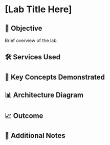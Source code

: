# [Lab Title Here]

## 📍 Objective
Brief overview of the lab.

## 🛠 Services Used

## 🧠 Key Concepts Demonstrated

## 📊 Architecture Diagram

## 📈 Outcome

## 🔗 Additional Notes
